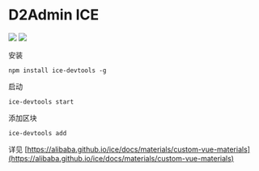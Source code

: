 # D2Admin ICE

<p>
  <a><img src="https://badge.fury.io/js/%40d2-admin%2Fice-scaffold.svg"/></a>
  <a href="https://www.travis-ci.org/d2-projects/d2-admin-ice"><img src="https://www.travis-ci.org/d2-projects/d2-admin-ice.svg?branch=master"/></a>
</p>

安装

```
npm install ice-devtools -g
```

启动

```
ice-devtools start
```

添加区块

```
ice-devtools add
```

详见 [https://alibaba.github.io/ice/docs/materials/custom-vue-materials](https://alibaba.github.io/ice/docs/materials/custom-vue-materials)